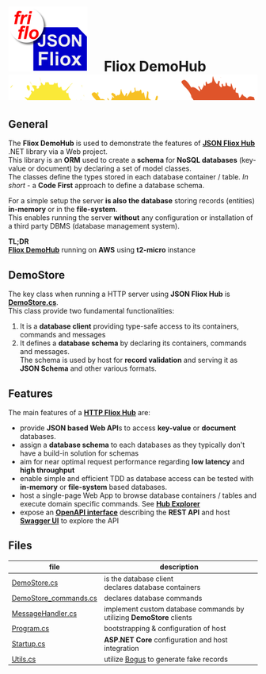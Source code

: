 

# ![logo](../docs/images/Json-Fliox.svg)     **Fliox DemoHub**      ![SPLASH](../docs/images/paint-splatter.svg)



## General

The **Fliox DemoHub** is used to demonstrate the features of
[**JSON Fliox Hub**](https://github.com/friflo/Friflo.Json.Fliox) .NET library via a Web project.  
This library is an **ORM** used to create a **schema** for **NoSQL databases** (key-value or document) by
declaring a set of model classes.  
The classes define the types stored in each database container / table.
*In short* - a **Code First** approach to define a database schema.

For a simple setup the server **is also the database** storing records (entities) **in-memory** or in the **file-system**.  
This enables running the server **without** any configuration or installation of a third party DBMS (database management system).


**TL;DR**  
[**Fliox DemoHub**](http://ec2-174-129-178-18.compute-1.amazonaws.com/) running on **AWS** using **t2-micro** instance


## DemoStore

The key class when running a HTTP server using **JSON Fliox Hub** is [**DemoStore.cs**](DemoStore.cs).  
This class provide two fundamental functionalities:
1. It is a **database client** providing type-safe access to its containers, commands and messages
2. It defines a **database schema** by declaring its containers, commands and messages.  
  The schema is used by host for **record validation** and serving it as **JSON Schema** and other various formats.


## Features
The main features of a [**HTTP Fliox Hub**](https://github.com/friflo/Friflo.Json.Fliox/blob/main/Json/Fliox.Hub/Host/README.md#httphosthub) are:
- provide **JSON based Web API**s to access **key-value** or **document** databases.
- assign a **database schema** to each databases as they typically don't have a build-in solution for schemas
- aim for near optimal request performance regarding **low latency** and **high throughput**
- enable simple and efficient TDD as database access can be tested with **in-memory** or **file-system** based databases.
- host a single-page Web App to browse database containers / tables and execute domain specific commands.
  See [**Hub Explorer**](https://github.com/friflo/Friflo.Json.Fliox/blob/main/Json/Fliox.Hub.Explorer/README.md)
- expose an [**OpenAPI interface**](https://spec.openapis.org/oas/v3.0.0) describing the **REST API** and
  host [**Swagger UI**](https://swagger.io/tools/swagger-ui/) to explore the API
  

## Files

|                      file                     |                   description                             
|-----------------------------------------------|-----------------------------------------------
|[DemoStore.cs](DemoStore.cs)                   | is the database client <br/> declares database containers
|[DemoStore_commands.cs](DemoStore_commands.cs) | declares database commands
|[MessageHandler.cs](MessageHandler.cs)         | implement custom database commands by utilizing **DemoStore** clients
|[Program.cs](Program.cs)                       | bootstrapping & configuration of host
|[Startup.cs](Startup.cs)                       | **ASP.NET Core** configuration and host integration
|[Utils.cs](Utils.cs)                           | utilize [Bogus](https://github.com/bchavez/Bogus) to generate fake records






